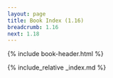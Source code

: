 ```yaml
---
layout: page
title: Book Index (1.16)
breadcrumb: 1.16
next: 1.18
---
```

{% include book-header.html %}

{% include_relative _index.md %}